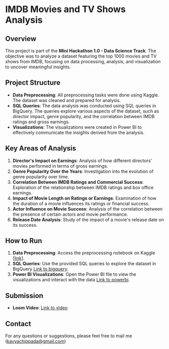 # IMDB Movies and TV Shows Analysis

## Overview

This project is part of the **Mini Hackathon 1.0 - Data Science Track**. The objective was to analyze a dataset featuring the top 1000 movies and TV shows from IMDB, focusing on data processing, analysis, and visualization to uncover meaningful insights.

## Project Structure

- **Data Preprocessing**: All preprocessing tasks were done using Kaggle. The dataset was cleaned and prepared for analysis.
- **SQL Queries**: The data analysis was conducted using SQL queries in BigQuery. The queries explore various aspects of the dataset, such as director impact, genre popularity, and the correlation between IMDB ratings and gross earnings.
- **Visualizations**: The visualizations were created in Power BI to effectively communicate the insights derived from the analysis.

## Key Areas of Analysis

1. **Director's Impact on Earnings**: Analysis of how different directors' movies performed in terms of gross earnings.
2. **Genre Popularity Over the Years**: Investigation into the evolution of genre popularity over time.
3. **Correlation Between IMDB Ratings and Commercial Success**: Exploration of the relationship between IMDB ratings and box office earnings.
4. **Impact of Movie Length on Ratings or Earnings**: Examination of how the duration of a movie influences its ratings or financial success.
5. **Actor Influence on Movie Success**: Analysis of the correlation between the presence of certain actors and movie performance.
6. **Release Date Analysis**: Study of the impact of a movie's release date on its success.

## How to Run

1. **Data Preprocessing**: Access the preprocessing notebook on Kaggle [[link](https://www.kaggle.com/code/kavyachippada/preprocessing/edit/run/194314284)].
2. **SQL Queries**: Use the provided SQL queries to explore the dataset in BigQuery [Link to bigquery](https://console.cloud.google.com/bigquery?sq=891619701453:0e4eaea46c524742b719b6e2a4848ac1).
3. **Power BI Visualizations**: Open the Power BI file to view the visualizations and interact with the data [Link to powerbi](https://app.powerbi.com/groups/me/reports/aebfe87b-8eed-4f61-b253-ed1bdf0f9175?ctid=4c49cc3b-7d9d-464e-8fc8-a10f91d8117a&pbi_source=linkShare).

## Submission

- **Loom Video**: [Link to video](https://www.loom.com/share/e1b17f8b41de42f98aa31c6908286531?sid=fb6b6e77-12d5-411c-9831-a8adc13fb305)

## Contact

For any questions or suggestions, please feel free to mail me (kavyachippada@gmail.com)
